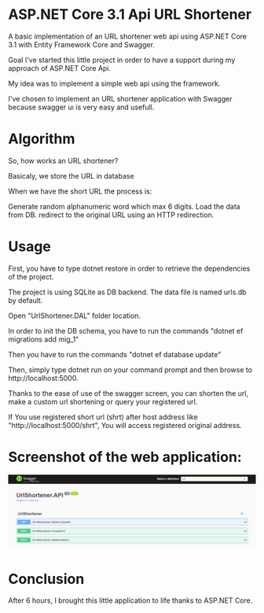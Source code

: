 # ASP.NET Core 3.1 Api URL Shortener
A basic implementation of an URL shortener web api using ASP.NET Core 3.1 with Entity Framework Core and Swagger.

Goal
I've started this little project in order to have a support during my approach of ASP.NET Core Api.

My idea was to implement a simple web api using the framework.

I've chosen to implement an URL shortener application with Swagger because swagger uı is very easy and usefull.

# Algorithm
So, how works an URL shortener?

Basicaly, we store the URL in database

When we have the short URL the process is:

Generate random alphanumeric word which max 6 digits.
Load the data from DB.
redirect to the original URL using an HTTP redirection.


# Usage
First, you have to type dotnet restore in order to retrieve the dependencies of the project.

The project is using SQLite as DB backend. The data file is named urls.db by default.

Open "UrlShortener.DAL" folder location.

In order to init the DB schema, you have to run the commands "dotnet ef migrations add mig_1" 

Then you have to run the commands "dotnet ef database update" 

Then, simply type dotnet run on your command prompt and then browse to http://localhost:5000.

Thanks to the ease of use of the swagger screen, you can shorten the url, make a custom url shortening or query your registered url.

If You use registered short url (shrt) after host address like "http://localhost:5000/shrt", You will access registered original address.

# Screenshot of the web application:

![This is an image](https://raw.githubusercontent.com/kazimagircan/UrlShortener/master/UrlShortener.API/Screenshot.png)

# Conclusion
After 6 hours, I brought this little application to life thanks to ASP.NET Core.
